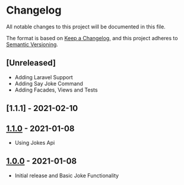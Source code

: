 # Changelog
All notable changes to this project will be documented in this file.

The format is based on [Keep a Changelog](https://keepachangelog.com/en/1.0.0/),
and this project adheres to [Semantic Versioning](https://semver.org/spec/v2.0.0.html).

## [Unreleased]
- Adding Laravel Support
- Adding Say Joke Command
- Adding Facades, Views and Tests

## [1.1.1] - 2021-02-10

## [1.1.0] - 2021-01-08
- Using Jokes Api

## [1.0.0] - 2021-01-08
- Initial release and Basic Joke Functionality

[1.0.0]: https://github.com/moaalaa/say-a-joke/releases/tag/1.0.0
[1.1.0]: https://github.com/moaalaa/say-a-joke/releases/tag/1.1.0


